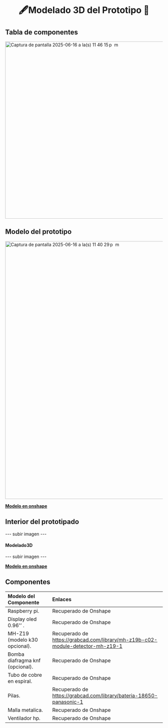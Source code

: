 # <h1 align="center">🖋Modelado 3D del Prototipo 🔩</h1>

## Tabla de componentes
<img width="565" alt="Captura de pantalla 2025-06-16 a la(s) 11 46 15 p  m" src="https://github.com/user-attachments/assets/dbca9ca9-ec41-4af7-921c-bf3880bec4bd" />


## Modelo del prototipo
<img width="822" alt="Captura de pantalla 2025-06-16 a la(s) 11 40 29 p  m" src="https://github.com/user-attachments/assets/d6f39936-84aa-4f7c-9836-b76fedecebdd" />


[**Modelo en onshape**](https://cad.onshape.com/documents/75be09fbafd7a715ff50816b/w/9febd97de62e21b28fbebee5/e/350942b4872b72c6e4679956)

## Interior del prototipado
--- subir imagen ---

#### Modelado3D
--- subir imagen ---

[**Modelo en onshape**](https://cad.onshape.com/documents/75be09fbafd7a715ff50816b/w/9febd97de62e21b28fbebee5/e/350942b4872b72c6e4679956)


## Componentes

|Modelo del Componente|Enlaces |
|:---|:---|
|Raspberry pi.| Recuperado de Onshape|
|Display oled 0.96'’ .|Recuperado de Onshape| 
|MH-Z19 (modelo k30 opcional).| Recuperado de https://grabcad.com/library/mh-z19b-c02-module-detector-mh-z19-1|
|Bomba diafragma knf (opcional).| Recuperado de Onshape|
|Tubo de cobre en espiral.| Recuperado de Onshape|
|Pilas. |Recuperado de https://grabcad.com/library/bateria-18650-panasonic-1|
|Malla metalica.| Recuperado de Onshape|
|Ventilador hp.| Recuperado de Onshape|
